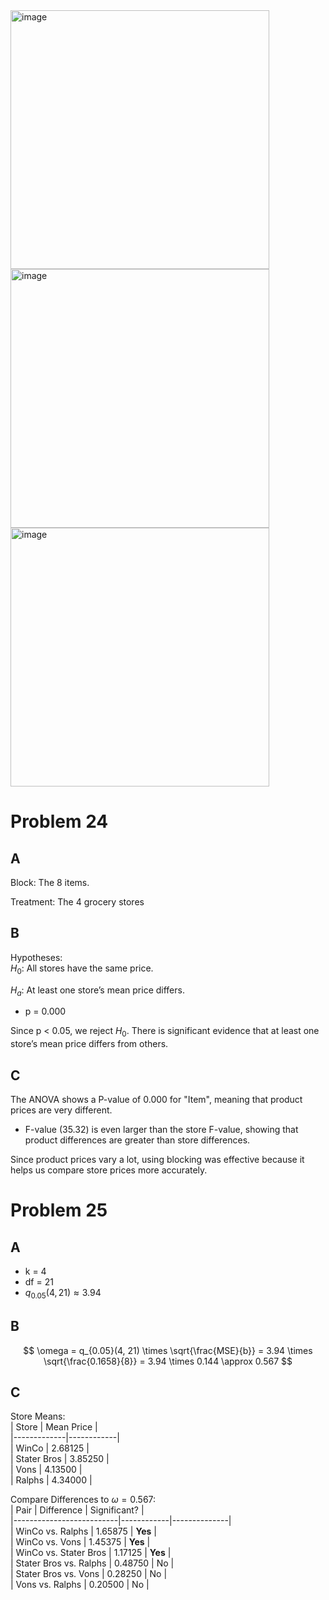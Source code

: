 <img width="414" alt="image" src="https://github.com/user-attachments/assets/fb95cebc-5ab4-481e-92aa-a52197cfc8b1" />
<img width="414" alt="image" src="https://github.com/user-attachments/assets/26cff4f1-4bc4-4b97-bb8a-a6efe5cd70cd" />
<img width="414" alt="image" src="https://github.com/user-attachments/assets/02a7c984-7532-45c0-ad48-de092679c363" />

# Problem 24

## A

Block: The 8 items.

Treatment: The 4 grocery stores

## B

Hypotheses:  
$H_0$: All stores have the same price.

$H_a$: At least one store’s mean price differs.

- p = 0.000

Since p < 0.05\, we reject $H_0$. There is significant evidence that at least one store’s mean price differs from others. 

## C

 The ANOVA shows a P-value of 0.000 for "Item", meaning that product prices are very different.

 - F-value (35.32) is even larger than the store F-value, showing that product differences are greater than store differences.

 Since product prices vary a lot, using blocking was effective because it helps us compare store prices more accurately.

 # Problem 25

 ## A

 - k = 4
 - df = 21
 - $q_{0.05}(4,21) \approx 3.94$

## B

$$
\omega = q_{0.05}(4, 21) \times \sqrt{\frac{MSE}{b}} = 3.94 \times \sqrt{\frac{0.1658}{8}} = 3.94 \times 0.144 \approx 0.567
$$  

## C

Store Means:  
| Store       | Mean Price |  
|-------------|------------|  
| WinCo       | 2.68125    |  
| Stater Bros | 3.85250    |  
| Vons        | 4.13500    |  
| Ralphs      | 4.34000    |  

Compare Differences to $\omega = 0.567$:  
| Pair                     | Difference | Significant? |  
|--------------------------|------------|--------------|  
| WinCo vs. Ralphs         | 1.65875    | **Yes**      |  
| WinCo vs. Vons           | 1.45375    | **Yes**      |  
| WinCo vs. Stater Bros    | 1.17125    | **Yes**      |  
| Stater Bros vs. Ralphs   | 0.48750    | No           |  
| Stater Bros vs. Vons     | 0.28250    | No           |  
| Vons vs. Ralphs          | 0.20500    | No           |  

 




